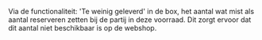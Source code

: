 Via de functionaliteit: 'Te weinig geleverd' in de box, het aantal wat mist als aantal reserveren zetten bij de partij in deze voorraad. Dit zorgt ervoor dat dit aantal niet beschikbaar is op de webshop.